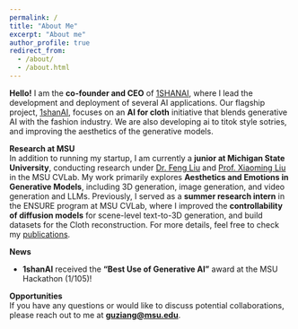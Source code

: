 ```yaml
---
permalink: /
title: "About Me"
excerpt: "About me"
author_profile: true
redirect_from: 
  - /about/
  - /about.html
---
```

**Hello!** I am the **co-founder and CEO** of [1SHANAI](https://1shans.com), where I lead the development and deployment of several AI applications. Our flagship project, [1shanAI](https://1shanai), focuses on an **AI for cloth** initiative that blends generative AI with the fashion industry. We are also developing ai to titok style sotries, and improving the aesthetics of the generative models.

**Research at MSU**  
In addition to running my startup, I am currently a **junior at Michigan State University**, conducting research under [Dr. Feng Liu](https://liufeng2915.github.io) and [Prof. Xiaoming Liu](http://www.cse.msu.edu/~liuxm/index2.html) in the MSU CVLab. My work primarily explores **Aesthetics and Emotions in Generative Models**, including 3D generation, image generation, and video generation and LLMs. Previously, I served as a **summer research intern** in the ENSURE program at MSU CVLab, where I improved the **controllability of diffusion models** for scene-level text-to-3D generation, and build datasets for the Cloth reconstruction. For more details, feel free to check my [publications](https://zianggu1.github.io/publications/).


**News**  
- **1shanAI** received the **“Best Use of Generative AI”** award at the MSU Hackathon (1/105)!

**Opportunities**  
If you have any questions or would like to discuss potential collaborations, please reach out to me at **guziang@msu.edu**.



